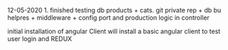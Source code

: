 12-05-2020
1. 
finished testing db products + cats.
git private rep + db bu
helpres + middleware + config port and production logic in controller

initial installation of angular Client
will install a basic angular client to test user login and
REDUX

